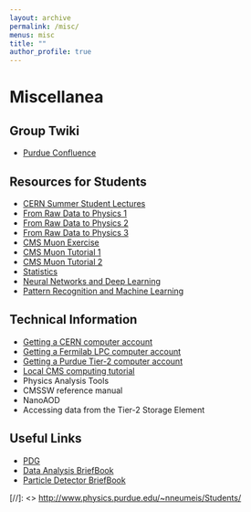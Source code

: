 ```yaml
---
layout: archive
permalink: /misc/
menus: misc
title: ""
author_profile: true
---
```


# Miscellanea

## Group Twiki
* [Purdue Confluence](https://wiki.itap.purdue.edu/display/CMSPhysics/Purdue+CMS+Physics) 

## Resources for Students
* [CERN Summer Student Lectures](https://indico.cern.ch/category/345/) 
* [From Raw Data to Physics 1](https://indico.cern.ch/event/716505/attachments/1669162/2699144/SummerStudentLecture_FromRawDataToPhysics_Lecture1_2018.pdf)
* [From Raw Data to Physics 2](https://indico.cern.ch/event/716506/attachments/1681035/2702362/SummerStudentLecture_FromRawDataToPhysics_Lecture2_2018.pdf)
* [From Raw Data to Physics 3](https://indico.cern.ch/event/716508/attachments/1649073/2703137/SummerStudentLecture_FromRawDataToPhysics_Lecture3_2018.pdf)
* [CMS Muon Exercise](https://twiki.cern.ch/twiki/bin/viewauth/CMS/SWGuideCMSDataAnalysisSchoolLPC2020Muons)
* [CMS Muon Tutorial 1](https://twiki.cern.ch/twiki/bin/viewauth/CMS/MuonHATSatLPC2020)
* [CMS Muon Tutorial 2](https://github.com/neumeist/MuonHATSatLPC2020)
* [Statistics](https://statisticsbyjim.com)
* [Neural Networks and Deep Learning](http://neuralnetworksanddeeplearning.com/index.html)
* [Pattern Recognition and Machine Learning](https://www.microsoft.com/en-us/research/uploads/prod/2006/01/Bishop-Pattern-Recognition-and-Machine-Learning-2006.pdf)

## Technical Information
* [Getting a CERN computer account](https://twiki.cern.ch/twiki/bin/view/CMSPublic/WorkBookGetAccount)
* [Getting a Fermilab LPC computer account](https://uscms.org/uscms_at_work/physics/computing/getstarted/uaf.shtml)
* [Getting a Purdue Tier-2 computer account](http://www.physics.purdue.edu/Tier2/user-info/accounts/index.php)
* [Local CMS computing tutorial](https://www.physics.purdue.edu/Tier2/user-info/tutorials/cmssw_job_tutorial.php)
* Physics Analysis Tools
* CMSSW reference manual
* NanoAOD
* Accessing data from the Tier-2 Storage Element

## Useful Links
* [PDG](https://pdglive.lbl.gov/Viewer.action)
* [Data Analysis BriefBook](https://physics.web.cern.ch/DataAnalysis/BriefBook/)
* [Particle Detector BriefBook](https://physics.web.cern.ch/ParticleDetector/BriefBook/)


[//]: <> http://www.physics.purdue.edu/~nneumeis/Students/
